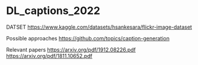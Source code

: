 # DL_captions_2022

DATSET
https://www.kaggle.com/datasets/hsankesara/flickr-image-dataset 

Possible approaches
https://github.com/topics/caption-generation

Relevant papers
https://arxiv.org/pdf/1912.08226.pdf 
https://arxiv.org/pdf/1811.10652.pdf 
